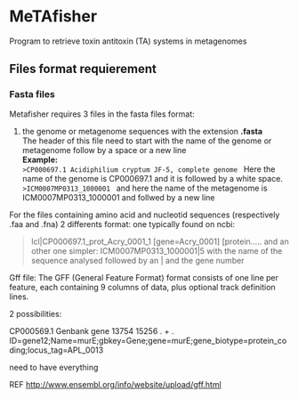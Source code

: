 # MeTAfisher
Program to retrieve toxin antitoxin (TA) systems in metagenomes 

[comment]: <> (General intro to the program)


## Files format requierement
### Fasta files
Metafisher requires 3 files in the fasta files format: 
1. the genome or metagenome sequences with the extension **.fasta**  
The header of this file need to start with the name of the genome or metagenome follow by a space or a new line  
**Example:**   
 ```>CP000697.1 Acidiphilium cryptum JF-5, complete genome ``` Here the name of the genome is CP000697.1 and it is followed by a white space.  
 ```>ICM0007MP0313_1000001 ``` and here the name of the metagenome is ICM0007MP0313_1000001 and follwed by a new line  


For the files containing amino acid and nucleotid sequences (respectively .faa and .fna)
2 differents format:
one typically found on ncbi:
>lcl|CP000697.1_prot_Acry_0001_1 [gene=Acry_0001] [protein.....
and an other one simpler: 
>ICM0007MP0313_1000001|5 
with the name of the sequence analysed followed by an | and the gene number

Gff file: The GFF (General Feature Format) format consists of one line per feature, each containing 9 columns of data, plus optional track definition lines. 

2 possibilities:

CP000569.1	Genbank	gene	13754	15256	.	+	.	ID=gene12;Name=murE;gbkey=Gene;gene=murE;gene_biotype=protein_coding;locus_tag=APL_0013 

need to have everything 


REF 
http://www.ensembl.org/info/website/upload/gff.html
